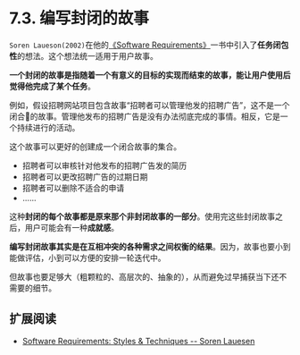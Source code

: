# 7.3. 编写封闭的故事

`Soren Laueson(2002)`在他的[《Software Requirements》](https://book.douban.com/subject/2696709/)一书中引入了**任务闭包性**的想法。这个想法统一适用于用户故事。

**一个封闭的故事是指随着一个有意义的目标的实现而结束的故事，能让用户使用后觉得他完成了某个任务**。

例如，假设招聘网站项目包含故事“招聘者可以管理他发的招聘广告”，这不是一个闭合的故事。管理他发布的招聘广告是没有办法彻底完成的事情。相反，它是一个持续进行的活动。

这个故事可以更好的创建成一个闭合故事的集合。

- 招聘者可以审核针对他发布的招聘广告发的简历
- 招聘者可以更改招聘广告的过期日期
- 招聘者可以删除不适合的申请
- ......

这种**封闭的每个故事都是原来那个非封闭故事的一部分**。使用完这些封闭故事之后，用户可能会有一种**成就感**。

**编写封闭故事其实是在互相冲突的各种需求之间权衡的结果**。因为，故事也要小到能做评估，小到可以方便的安排一轮迭代中。

但故事也要足够大（粗颗粒的、高层次的、抽象的），从而避免过早捕获当下还不需要的细节。

## 扩展阅读

- [Software Requirements: Styles & Techniques -- Soren Lauesen](https://www.pearson.com/us/higher-education/program/Lauesen-Software-Requirements-Styles-Techniques/PGM11471.html)
